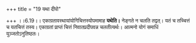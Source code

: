 +++
title = "19 यथा दीपो"

+++
।।6.19।। एकाग्रतावस्थायांयोगिचित्तस्योपमामाह **यथेति।** नेङ्गते न चलति
तद्वत्। यतं च तच्चित्तं च यतचित्तं तस्य। एकाग्रतां प्राप्तं चित्तं
निवातप्रदीपवन्न चलतीत्यर्थः। आत्मनो योगं समाधिं युञ्जतोऽनुतिष्ठतः।
